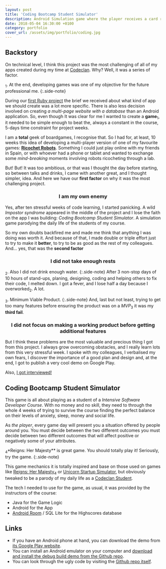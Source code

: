 ```yaml
---
layout: post
title: 'Coding Bootcamp Student Simulator'
description: Android Simulation game where the player receives a card representing an event during the (parodic) daily life of a bootcamp student and their decision will affect a set of stats (money, sleep, anxiety, social life). Written on Java.
date: 2018-05-04 16:30:00 +0100
category: portfolio
cover_url: /assets/img/portfolio/coding.jpg
---
```


## Backstory

On technical level, I think this project was the most challenging of all of my apps created during my time at [Codeclan](https://codeclan.com). Why? Well, it was a series of factor.

<sub>1</sub>. At the end, developing games was one of my objective for the future professional me.
{:.side-note}

During our [first Ruby project](/portfolio/2018/04/06/compendium.html) the brief we received about what kind of app we should create was a lot more specific. There is also less decision involved on creating _a multi-page website with a database_ than an Android application. So, even though It was clear for me I wanted to create a **game**<sub>1</sub>, it needed to be simple enough to beat the, always a constant in the course, 5-days time constraint for project weeks.

I am a **total** geek of boardgames, I recognise that. So I had for, at least, 10 weeks this idea of developing a multi-player version of one of my favourite games: [**Ricochet Robots**](https://boardgamegeek.com/boardgame/51/ricochet-robots). Something I could just play online with my friends in Spain, or with whoever had a phone or tablet and wanted to exchange some _mind-breaking_ moments involving robots ricocheting through a lab.

But! But! It was too ambitious, or that was I thought the day before starting, so between talks and drinks, I came with another great, and I thought simpler, idea. And here we have our **first factor** on why it was the most challenging project.

### <center>I am my own enemy</center>

Yes, after ten stressful weeks of code learning, I started panicking. A wild _Impostor syndrome_ appeared in the middle of the project and I lose the faith on the app I was building: _Coding Bootcamp Student Simulator_. A simulation game parodying the daily life of the students of my course.

So my own doubts backfired me and made me think that anything I was doing was worth it. And because of that, I made double or triple effort just to try to make it **better**, to try to be as good as the rest of my colleagues. And... yes, that was the **second factor**

### <center>I did not take enough rests</center>

<sub>2</sub>. Also I did not drink enough water.
{:.side-note}
After 3 non-stop days of 10 hours of stand-ups, planing, designing, coding and helping others to fix their code, I melted down. I got a fever, and I lose half a day because I overworked<sub>2</sub>. A lot.

<sub>3</sub>. Minimum Viable Product.
{:.side-note}
And, last but not least, trying to get too many features before ensuring the product was on a _MVP_<sub>3</sub> it was my **third fail**.

### <center> I did not focus on making a working product before getting additional features</center>

But I think these problems are the most valuable and precious thing I got from this project. I always grow overcoming obstacles, and I really learn lots from this very stressful week. I spoke with my colleagues, I verbalised my own fears, I discover the importance of a good plan and design and, at the end, I got to publish a very cool demo on Google Play.

Also, [I got interviewed!](https://codeclan.com/blog/ewa-jamie-martas-app-play-store/)

## Coding Bootcamp Student Simulator

This game is all about playing as a student of a _Intensive Software Developer Course_. With no money and no skill, they need to through the whole 4 weeks of trying to survive the course finding the perfect balance on their levels of anxiety, sleep, money and social life.

As _the player_, every game day will present you a situation offered by people around you. You must decide between the two different outcomes you must decide between two different outcomes that will affect positive or negatively some of your attributes.

<sub>4</sub>\*Reigns: Her Majesty\*\* is great game. You should totally play it! Seriously, try the game.
{:.side-note}

This game mechanics it is totally inspired and base on those used on games like [Reigns: Her Majesty](https://play.google.com/store/apps/details?id=com.devolver.reigns2&hl=en)<sub>4</sub> or [Unicorn Startup Simulator](https://toggl.com/startup-simulator/), but obviously tweaked to be a parody of my daily life as a [Codeclan Student](https://codeclan.com).

The tech I needed to use for the game, as usual, it was provided by the instructors of the course:

- Java for the Game Logic
- Android for the App
- [Android Room](https://developer.android.com/topic/libraries/architecture/room) / SQL Lite for the Highscores database

## Links

- If you have an Android phone at hand, you can download the demo from [its Google Play website](https://play.google.com/store/apps/details?id=com.detectiveazul.codeclanstudentsimulator&hl=en_US).
- You can install an Android emulator on your computer and [download and install the debug build demo from the Github repo](https://github.com/DetectiveAzul/coding_bootcamp_student_simulator/releases/tag/2.5).
- You can look through the ugly code by visiting the [Github repo itself](https://github.com/DetectiveAzul/coding_bootcamp_student_simulator).
